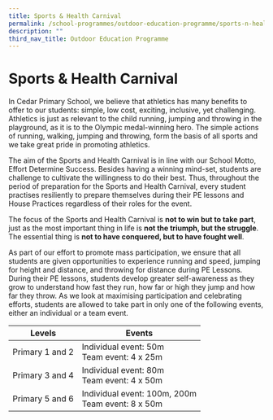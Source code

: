 ```yaml
---
title: Sports & Health Carnival
permalink: /school-programmes/outdoor-education-programme/sports-n-health-carnival
description: ""
third_nav_title: Outdoor Education Programme
---
```

# **Sports & Health Carnival**

In Cedar Primary School, we believe that athletics has many benefits to offer to our students: simple, low cost, exciting, inclusive, yet challenging. Athletics is just as relevant to the child running, jumping and throwing in the playground, as it is to the Olympic medal-winning hero. The simple actions of running, walking, jumping and throwing, form the basis of all sports and we take great pride in promoting athletics.

The aim of the Sports and Health Carnival is in line with our School Motto, Effort Determine Success. Besides having a winning mind-set, students are challenge to cultivate the willingness to do their best. Thus, throughout the period of preparation for the Sports and Health Carnival, every student practises resiliently to prepare themselves during their PE lessons and House Practices regardless of their roles for the event.

The focus of the Sports and Health Carnival is **not to win but to take part**, just as the most important thing in life is **not the triumph, but the struggle**. The essential thing is **not to have conquered, but to have fought well**.

As part of our effort to promote mass participation, we ensure that all students are given opportunities to experience running and speed, jumping for height and distance, and throwing for distance during PE Lessons. During their PE lessons, students develop greater self-awareness as they grow to understand how fast they run, how far or high they jump and how far they throw. As we look at maximising participation and celebrating efforts, students are allowed to take part in only one of the following events, either an individual or a team event.

| Levels 	| Events 	|
|---	|---	|
| Primary 1 and 2 	| Individual event: 50m<br>Team event: 4 x 25m 	|
| Primary 3 and 4 	| Individual event: 80m<br>Team event: 4 x 50m 	|
| Primary 5 and 6 	| Individual event: 100m, 200m<br>Team event: 8 x 50m 	|
